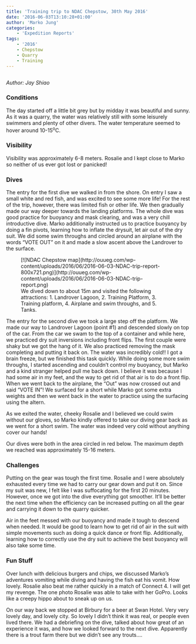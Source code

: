 ```yaml
---
title: 'Training trip to NDAC Chepstow, 30th May 2016'
date: '2016-06-03T13:10:28+01:00'
author: 'Marko Jung'
categories:
    - 'Expedition Reports'
tags:
    - '2016'
    - Chepstow
    - Quarry
    - Training
---
```


![]()

*Author: Jay Shiao*

### <u></u>**Conditions**

The day started off a little bit grey but by midday it was beautiful and sunny. As it was a quarry, the water was relatively still with some leisurely swimmers and plenty of other divers. The water temperature seemed to hover around 10-15<sup>o</sup>C.

### **Visibility**

Visibility was approximately 6-8 meters. Rosalie and I kept close to Marko so neither of us ever got lost or panicked!

### **Dives**

The entry for the first dive we walked in from the shore. On entry I saw a small white and red fish, and was excited to see some more life! For the rest of the trip, however, there was limited fish or other life. We then gradually made our way deeper towards the landing platforms. The whole dive was good practice for buoyancy and mask clearing, and was a very chill introductive dive. Marko additionally instructed us to practice buoyancy by doing a fin pivots, learning how to inflate the drysuit, let air out of the dry suit. We did some swim throughs and circled around an airplane with the words “VOTE OUT” on it and made a slow ascent above the Landrover to the surface.

<figure aria-describedby="caption-attachment-2466" class="wp-caption alignright" id="attachment_2466" style="width: 400px">[![NDAC Chepstow map](http://ouueg.com/wp-content/uploads/2016/06/2016-06-03-NDAC-trip-report-800x721.png)](http://ouueg.com/wp-content/uploads/2016/06/2016-06-03-NDAC-trip-report.png)<figcaption class="wp-caption-text" id="caption-attachment-2466">We dived down to about 15m and visited the following attractions: 1. Landrover Lagoon, 2. Training Platform, 3. Training platform, 4. Airplane and swim throughs, and 5. Tanks.</figcaption></figure>

The entry for the second dive we took a large step off the platform. We made our way to Landrover Lagoon (point #1) and descended slowly on top of the car. From the car we swam to the top of a container and while here, we practiced dry suit inversions including front flips. The first couple were shaky but we got the hang of it. We also practiced removing the mask completing and putting it back on. The water was incredibly cold!! I got a brain freeze, but we finished this task quickly. While doing some more swim throughs, I started ascending and couldn’t control my buoyancy, but Marko and a kind stranger helped pull me back down. I believe it was because I had some air in my feet, and the way to get rid of that air is to do a front flip. When we went back to the airplane, the “Out” was now crossed out and said “VOTE IN”! We surfaced for a short while Marko got some extra weights and then we went back in the water to practice using the surfacing using the altern.

As we exited the water, cheeky Rosalie and I believed we could swim without our gloves, so Marko kindly offered to take our diving gear back as we went for a short swim. The water was indeed very cold without anything cover our hands!

Our dives were both in the area circled in red below. The maximum depth we reached was approximately 15-16 meters.

### **Challenges**

Putting on the gear was tough the first time. Rosalie and I were absolutely exhausted every time we had to carry our gear down and put it on. Since my suit was new, I felt like I was suffocating for the first 20 minutes. However, once we got into the dive everything got smoother. It’ll be better the next time when the efficiency can be increased putting on all the gear and carrying it down to the quarry quicker.

Air in the feet messed with our buoyancy and made it tough to descend when needed. It would be good to learn how to get rid of air in the suit with simple movements such as doing a quick dance or front flip. Additionally, learning how to correctly use the dry suit to achieve the best buoyancy will also take some time.

### **Fun Stuff**

Over lunch with delicious burgers and chips, we discussed Marko’s adventures vomiting while diving and having the fish eat his vomit. How lovely. Rosalie also beat me rather quickly in a match of Connect 4. I will get my revenge. The one photo Rosalie was able to take with her GoPro. Looks like a creepy hippo about to sneak up on us.

On our way back we stopped at Birbury for a beer at Swan Hotel. Very very lovely day, and lovely city. So lovely I didn’t think it was real, or people even lived there. We had a debriefing on the dive, talked about how great of an experience it was, and how we looked forward to the next dive. Apparently there is a trout farm there but we didn’t see any trouts….
